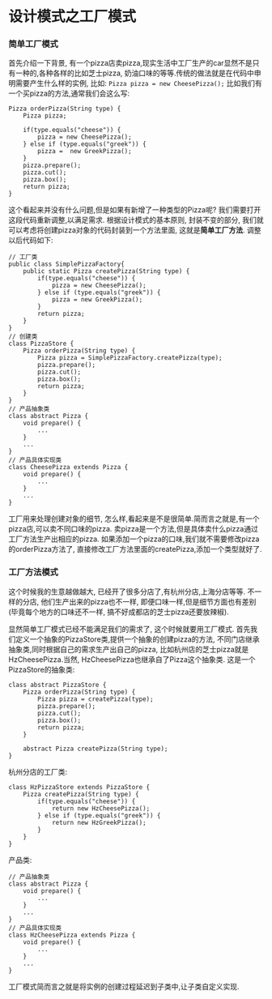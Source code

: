 # 设计模式之工厂模式

### 简单工厂模式

首先介绍一下背景, 有一个pizza店卖pizza,现实生活中工厂生产的car显然不是只有一种的,各种各样的比如芝士pizza, 奶油口味的等等.传统的做法就是在代码中申明需要产生什么样的实例, 比如: `Pizza pizza = new CheesePizza();`
比如我们有一个买pizza的方法,通常我们会这么写:
```
Pizza orderPizza(String type) {
    Pizza pizza;

    if(type.equals("cheese")) {
        pizza = new CheesePizza();
    } else if (type.equals("greek")) {
        pizza =  new GreekPizza();
    } 
    pizza.prepare();
    pizza.cut();
    pizza.box();
    return pizza;
}
```
这个看起来并没有什么问题,但是如果有新增了一种类型的Pizza呢? 我们需要打开这段代码重新调整,以满足需求.
根据设计模式的基本原则, 封装不变的部分, 我们就可以考虑将创建pizza对象的代码封装到一个方法里面, 这就是**简单工厂方法**. 调整以后代码如下:
```
// 工厂类
public class SimplePizzaFactory{
    public static Pizza createPizza(String type) {
        if(type.equals("cheese")) {
            pizza = new CheesePizza();
        } else if (type.equals("greek")) {
            pizza = new GreekPizza();
        } 
        return pizza;
    }
}
// 创建类
class PizzaStore {
    Pizza orderPizza(String type) {
        Pizza pizza = SimplePizzaFactory.createPizza(type);
        pizza.prepare();
        pizza.cut();
        pizza.box();
        return pizza;
    }
}
// 产品抽象类
class abstract Pizza {
    void prepare() {
        ...
    }
    ...
}
// 产品具体实现类
class CheesePizza extends Pizza {
    void prepare() {
        ...
    }
    ...
}
```
工厂用来处理创建对象的细节, 怎么样,看起来是不是很简单.简而言之就是,有一个pizza店,可以卖不同口味的pizza. 卖pizza是一个方法,但是具体卖什么pizza通过工厂方法生产出相应的pizza. 如果添加一个pizza的口味,我们就不需要修改pizza的orderPizza方法了, 直接修改工厂方法里面的createPizza,添加一个类型就好了.


### 工厂方法模式
这个时候我的生意越做越大, 已经开了很多分店了,有杭州分店,上海分店等等. 不一样的分店, 他们生产出来的pizza也不一样, 即便口味一样,但是细节方面也有差别(毕竟每个地方的口味还不一样, 搞不好成都店的芝士pizza还要放辣椒).

显然简单工厂模式已经不能满足我们的需求了, 这个时候就要用工厂模式.
首先我们定义一个抽象的PizzaStore类,提供一个抽象的创建pizza的方法, 不同门店继承抽象类,同时根据自己的需求生产出自己的pizza, 比如杭州店的芝士pizza就是HzCheesePizza.当然, HzCheesePizza也继承自了Pizza这个抽象类.
这是一个PizzaStore的抽象类:
```
class abstract PizzaStore {
    Pizza orderPizza(String type) {
        Pizza pizza = createPizza(type);
        pizza.prepare();
        pizza.cut();
        pizza.box();
        return pizza;
    }

    abstract Pizza createPizza(String type);
}
```

杭州分店的工厂类:

```
class HzPizzaStore extends PizzaStore {
    Pizza createPizza(String type) {
        if(type.equals("cheese")) {
            return new HzCheesePizza();
        } else if (type.equals("greek")) {
            return new HzGreekPizza();
        } 
    }
}
```

产品类:
```
// 产品抽象类
class abstract Pizza {
    void prepare() {
        ...
    }
    ...
}
// 产品具体实现类
class HzCheesePizza extends Pizza {
    void prepare() {
        ...
    }
    ...
}
```
工厂模式简而言之就是将实例的创建过程延迟到子类中,让子类自定义实现.

